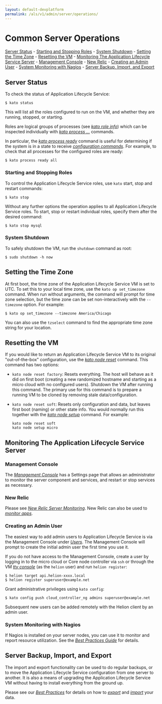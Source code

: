 ```yaml
---
layout: default-devplatform
permalink: /als/v1/admin/server/operations/
---
```

<!--PUBLISHED-->

Common Server Operations[](#common-server-operations "Permalink to this headline")
===================================================================================
[Server Status](#server-status)
        -   [Starting and Stopping Roles](#starting-and-stopping-roles)
        -   [System Shutdown](#system-shutdown)
    -   [Setting the Time Zone](#setting-the-time-zone)
    -   [Resetting the VM](#resetting-the-vm)
    -   [Monitoring The Application Lifecycle Service
        Server](#monitoring-the-helion-server)
        -   [Management Console](#management-console)
        -   [New Relic](#new-relic)
        -   [Creating an Admin User](#creating-an-admin-user)
        -   [System Monitoring with
            Nagios](#system-monitoring-with-nagios)
    -   [Server Backup, Import, and
        Export](#server-backup-import-and-export)

Server Status[](#server-status "Permalink to this headline")
-------------------------------------------------------------

To check the status of Application Lifecycle Service:

    $ kato status

This will list all the roles configured to run on the VM, and whether
they are running, stopped, or starting.

Roles are logical groups of processes (see [*kato role
info*](/als/v1/admin/reference/kato-ref/#kato-command-ref-role-info)) which can
be inspected individually with [*kato process
...*](/als/v1/admin/reference/kato-ref/#kato-command-ref-process-list)
commands.

In particular, the [*kato process
ready*](/als/v1/admin/reference/kato-ref/#kato-command-ref-process-ready)
command is useful for determining if the system is in a state to receive
[*configuration commands*](/als/v1/admin/server/configuration/#server-configuration). For
example, to check that all processes for the configured roles are ready:

    $ kato process ready all

### Starting and Stopping Roles[](#starting-and-stopping-roles "Permalink to this headline")

To control the Application Lifecycle Service roles, use `kato` start,
stop and restart commands:

    $ kato stop

Without any further options the operation applies to all Application Lifecycle Service roles.
To start, stop or restart individual roles, specify them after the
desired command:

    $ kato stop mysql

### System Shutdown[](#system-shutdown "Permalink to this headline")

To safely shutdown the VM, run the `shutdown`
command as root:

    $ sudo shutdown -h now

Setting the Time Zone[](#setting-the-time-zone "Permalink to this headline")
-----------------------------------------------------------------------------

At first boot, the time zone of the Application Lifecycle Service VM is set to UTC. To set
this to your local time zone, use the `kato op set_timezone` command. When run without arguments, the command will prompt
for time zone selection, but the time zone can be set non-interactively
with the `--timezone` option. For example:

    $ kato op set_timezone --timezone America/Chicago

You can also use the `tzselect` command to find the
appropriate time zone string for your location.

Resetting the VM[](#resetting-the-vm "Permalink to this headline")
-------------------------------------------------------------------

If you would like to return an Application Lifecycle Service VM to its original
"out-of-the-box" configuration, use the [*kato node
reset*](/als/v1/admin/reference/kato-ref/#kato-command-ref-node-attach)
command. This command has two options:

-   `kato node reset factory`: Resets everything.
    The host will behave as it did on first boot (creating a new
    randomized hostname and starting as a micro cloud with no configured
    users). Shutdown the VM after running this command. The primary use
    for this command is to prepare a running VM to be cloned by removing
    stale data/configuration.

-   `kato node reset soft`: Resets only
    configuration and data, but leaves first boot (naming) or other
    state info. You would normally run this together with the [*kato
    node
    setup*](/als/v1/admin/reference/kato-ref/#kato-command-ref-node-attach)
    command. For example:

        kato node reset soft
        kato node setup micro

Monitoring The Application Lifecycle Service Server[](#monitoring-the-helion-server "Permalink to this headline")
-----------------------------------------------------------------------------------------------

### Management Console[](#management-console "Permalink to this headline")

The [*Management
Console*](/als/v1/user/console/#management-console) has a
Settings page that allows an administrator to monitor the server
component and services, and restart or stop services as necessary.

### New Relic[](#new-relic "Permalink to this headline")

Please see [*New Relic Server
Monitoring*](/als/v1/admin/best-practices/#bestpractices-nrsysmond). New
Relic can also be used to [*monitor
apps*](/als/v1/user/deploy/newrelic/#newrelic).

### Creating an Admin User[](#creating-an-admin-user "Permalink to this headline")

The easiest way to add admin users to Application Lifecycle Service is via the Management
Console under [*Users*](/als/v1/admin/console/customize/#console-users). The
Management Console will prompt to create the initial admin user the
first time you use it.

If you do not have access to the Management Console, create a user by
logging in to the micro cloud or Core node controller via
`ssh` or through the VM [*tty
console*](/als/v1/user/reference/glossary/#term-tty-console) (as the
`helion` user) and run
`helion register`:

    $ helion target api.helion-xxxx.local
    $ helion register superuser@example.net

Grant administrative privileges using `kato config`:

    $ kato config push cloud_controller_ng admins superuser@example.net

Subsequent new users can be added remotely with the Helion client by an admin user.

### System Monitoring with Nagios[](#system-monitoring-with-nagios "Permalink to this headline")

If Nagios is installed on your server nodes, you can use it to monitor
and report resource utilization. See the [*Best Practices
Guide*](/als/v1/admin/best-practices/#bestpractices-nagios) for details.

Server Backup, Import, and Export[](#server-backup-import-and-export "Permalink to this headline")
---------------------------------------------------------------------------------------------------

The import and export functionality can be used to do regular backups,
or to move the Application Lifecycle Service configuration from one server to another. It is
also a means of upgrading the Application Lifecycle Service VM without having to install
everything from the ground up.

Please see our [*Best
Practices*](/als/v1/admin/best-practices/#bestpractices-controller-migration)
for details on how to
[*export*](/als/v1/admin/best-practices/#bestpractices-migration-export)
and
[*import*](/als/v1/admin/best-practices/#bestpractices-migration-import)
your data.

